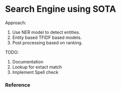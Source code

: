 # Search Engine using SOTA

Approach:

1.  Use NER model to detect entities.
2.  Entity based TFIDF based models.
3.  Post processing based on ranking.

TODO:

1. Documentation
2. Lookup for extact match
3. Implement Spell check

### Reference
